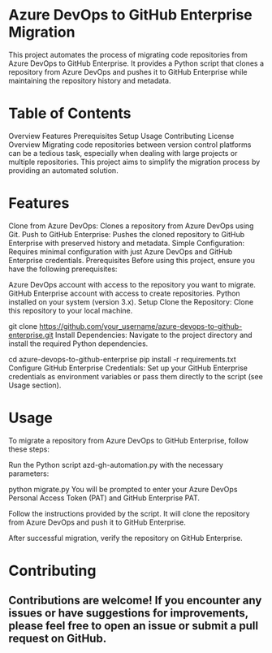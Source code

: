 # Azure DevOps to GitHub Enterprise Migration

This project automates the process of migrating code repositories from Azure DevOps to GitHub Enterprise. It provides a Python script that clones a repository from Azure DevOps and pushes it to GitHub Enterprise while maintaining the repository history and metadata.

# Table of Contents
Overview
Features
Prerequisites
Setup
Usage
Contributing
License
Overview
Migrating code repositories between version control platforms can be a tedious task, especially when dealing with large projects or multiple repositories. This project aims to simplify the migration process by providing an automated solution.

# Features
Clone from Azure DevOps: Clones a repository from Azure DevOps using Git.
Push to GitHub Enterprise: Pushes the cloned repository to GitHub Enterprise with preserved history and metadata.
Simple Configuration: Requires minimal configuration with just Azure DevOps and GitHub Enterprise credentials.
Prerequisites
Before using this project, ensure you have the following prerequisites:

Azure DevOps account with access to the repository you want to migrate.
GitHub Enterprise account with access to create repositories.
Python installed on your system (version 3.x).
Setup
Clone the Repository: Clone this repository to your local machine.


git clone https://github.com/your_username/azure-devops-to-github-enterprise.git
Install Dependencies: Navigate to the project directory and install the required Python dependencies.


cd azure-devops-to-github-enterprise
pip install -r requirements.txt
Configure GitHub Enterprise Credentials: Set up your GitHub Enterprise credentials as environment variables or pass them directly to the script (see Usage section).

# Usage
To migrate a repository from Azure DevOps to GitHub Enterprise, follow these steps:

Run the Python script azd-gh-automation.py with the necessary parameters:


python migrate.py
You will be prompted to enter your Azure DevOps Personal Access Token (PAT) and GitHub Enterprise PAT.

Follow the instructions provided by the script. It will clone the repository from Azure DevOps and push it to GitHub Enterprise.

After successful migration, verify the repository on GitHub Enterprise.

# Contributing
Contributions are welcome! If you encounter any issues or have suggestions for improvements, please feel free to open an issue or submit a pull request on GitHub.
---
